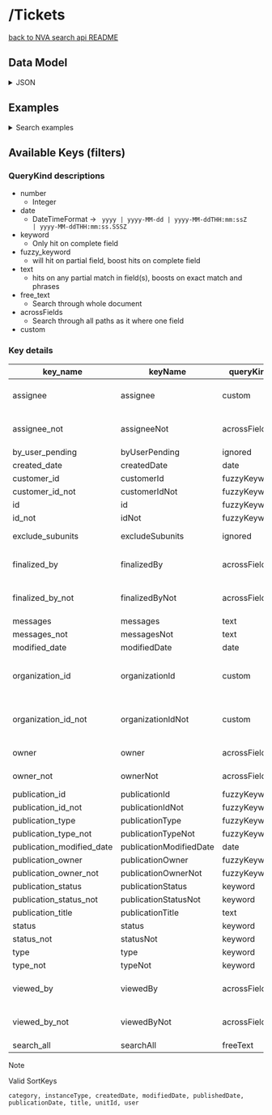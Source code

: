# /Tickets

[back to NVA search api README](/README.md#nva-search-api)

## Data Model
<details>
<summary>JSON</summary>

```json
  {
  "type": "PublishingRequest",
  "customerId": "https://api.dev.nva.aws.unit.no/customer/bb3d0c0c-5065-4623-9b98-5810983c2478",
  "modifiedDate": "2024-02-28T09:25:39.223178587Z",
  "createdDate": "2024-02-27T14:28:06.168047052Z",
  "workflow": "RegistratorPublishesMetadataOnly",
  "approvedFiles": [],
  "filesForApproval": [],
  "id": "https://api.dev.nva.aws.unit.no/publication/018d64b6415e-59ac68b4-f801-490d-8c16-b7b1052b3d6c/ticket/018deaf73598-3b01bbf7-754a-44b0-892a-e8ae13826d57",
  "messages": [],
  "viewedBy": [
    {
      "type": "Person",
      "firstName": "Terje",
      "lastName": "Hellesvik",
      "username": "1269057@20754.0.0.0"
    }
  ],
  "publication": {
    "owner": "1492596@20754.0.0.0",
    "status": "DRAFT",
    "publicationInstance": {
      "type": "MovingPicture",
      "subtype": {
        "type": "ShortFilm"
      },
      "description": "adawd",
      "outputs": [
        {
          "type": "Broadcast",
          "publisher": {
            "type": "UnconfirmedPublisher",
            "name": "NRK",
            "valid": true
          },
          "date": {
            "type": "Instant",
            "value": "2024-01-31T23:00:00Z"
          },
          "sequence": 1
        }
      ],
      "pages": {
        "type": "NullPages"
      }
    },
    "contributors": [ ],
    "id": "https://api.dev.nva.aws.unit.no/publication/018d64b6415e-59ac68b4-f801-490d-8c16-b7b1052b3d6c",
    "identifier": "018d64b6415e-59ac68b4-f801-490d-8c16-b7b1052b3d6c",
    "mainTitle": "Test filer"
  },
  "owner": {
    "type": "Person",
    "firstName": "Kir ",
    "lastName": "Truhacev",
    "username": "1492596@20754.0.0.0"
  },
  "organization": {
    "id": "https://api.dev.nva.aws.unit.no/cristin/organization/20754.3.1.0",
    "identifier": "20754.3.1.0",
    "partOf": [ ]
  },
  "status": "New"
}
```

</details>

## Examples

<details>
<summary>Search examples</summary>


### By a specific contributor
```http request
GET /search/resources?contributor=https%3A%2F%2Fapi.test.nva.aws.unit.no%2Fcristin%2Fperson%2F538786 HTTP/1.1
Host: api.test.nva.aws.unit.no
Accept: application/json

```

### By title
```http request
GET /search/resources?title=My+very+specific+title HTTP/1.1
Host: api.test.nva.aws.unit.no
Accept: application/json

```

### By category
```http request
GET /search/resources?category=AcademicArticle&category=AcademicMonograph HTTP/1.1
Host: api.test.nva.aws.unit.no
Accept: application/json

```

### Free text
```http request
GET /search/resources?searchQuery=Some+specific+phrase HTTP/1.1
Host: api.test.nva.aws.unit.no
Accept: application/json

```

</details>

## Available Keys (filters)

### QueryKind descriptions
* number
  * Integer
* date
  * DateTimeFormat -> <code> yyyy | yyyy-MM-dd | yyyy-MM-ddTHH:mm:ssZ | yyyy-MM-ddTHH:mm:ss.SSSZ</code>
* keyword
  * Only hit on complete field
* fuzzy_keyword
  * will hit on partial field, boost hits on complete field
* text
  * hits on any partial match in field(s), boosts on exact match and phrases
* free_text
  * Search through whole document
* acrossFields
  * Search through all paths as it where one field
* custom

### Key details

| key_name                  | keyName                 | queryKind    | scope            | paths                                                                                                            |
|---------------------------|-------------------------|--------------|------------------|------------------------------------------------------------------------------------------------------------------|
| assignee                  | assignee                | custom       | all_items        | assignee.firstName.keyword, assignee.lastName.keyword, assignee.username.keyword                                 |
| assignee_not              | assigneeNot             | acrossFields | no_items         | assignee.firstName, assignee.lastName, assignee.username                                                         |
| by_user_pending           | byUserPending           | ignored      | all_items        | BY_USER_PENDING                                                                                                  |
| created_date              | createdDate             | date         | between          | createdDate                                                                                                      |
| customer_id               | customerId              | fuzzyKeyword | one_or_more_item | customerId                                                                                                       |
| customer_id_not           | customerIdNot           | fuzzyKeyword | not_one_item     | customerId                                                                                                       |
| id                        | id                      | fuzzyKeyword | one_or_more_item | id                                                                                                               |
| id_not                    | idNot                   | fuzzyKeyword | not_one_item     | id                                                                                                               |
| exclude_subunits          | excludeSubunits         | ignored      | one_or_more_item | organization.id, organization.identifier                                                                         |
| finalized_by              | finalizedBy             | acrossFields | all_items        | finalizedBy.firstName, finalizedBy.lastName, finalizedBy.username                                                |
| finalized_by_not          | finalizedByNot          | acrossFields | no_items         | finalizedBy.firstName, finalizedBy.lastName, finalizedBy.username                                                |
| messages                  | messages                | text         | all_items        | messages.text, messages.status                                                                                   |
| messages_not              | messagesNot             | text         | no_items         | messages.text, messages.status                                                                                   |
| modified_date             | modifiedDate            | date         | between          | modifiedDate                                                                                                     |
| organization_id           | organizationId          | custom       | one_or_more_item | organization.id.keyword, organization.identifier.keyword, organization.partOf.id, organization.partOf.identifier |
| organization_id_not       | organizationIdNot       | custom       | not_one_item     | organization.id.keyword, organization.identifier.keyword, organization.partOf.id, organization.partOf.identifier |
| owner                     | owner                   | acrossFields | one_or_more_item | owner.firstName, owner.lastName, owner.username                                                                  |
| owner_not                 | ownerNot                | acrossFields | not_one_item     | owner.firstName, owner.lastName, owner.username                                                                  |
| publication_id            | publicationId           | fuzzyKeyword | one_or_more_item | publication.id, publication.identifier                                                                           |
| publication_id_not        | publicationIdNot        | fuzzyKeyword | not_one_item     | publication.id, publication.identifier                                                                           |
| publication_type          | publicationType         | fuzzyKeyword | one_or_more_item | publication.publicationInstance.type                                                                             |
| publication_type_not      | publicationTypeNot      | fuzzyKeyword | not_one_item     | publication.publicationInstance.type                                                                             |
| publication_modified_date | publicationModifiedDate | date         | between          | publication.modifiedDate                                                                                         |
| publication_owner         | publicationOwner        | fuzzyKeyword | one_or_more_item | publication.owner                                                                                                |
| publication_owner_not     | publicationOwnerNot     | fuzzyKeyword | not_one_item     | publication.owner                                                                                                |
| publication_status        | publicationStatus       | keyword      | one_or_more_item | publication.status.keyword                                                                                       |
| publication_status_not    | publicationStatusNot    | keyword      | not_one_item     | publication.status.keyword                                                                                       |
| publication_title         | publicationTitle        | text         | all_items        | publication.mainTitle                                                                                            |
| status                    | status                  | keyword      | one_or_more_item | status.keyword                                                                                                   |
| status_not                | statusNot               | keyword      | not_one_item     | status.keyword                                                                                                   |
| type                      | type                    | keyword      | one_or_more_item | type.keyword                                                                                                     |
| type_not                  | typeNot                 | keyword      | not_one_item     | type.keyword                                                                                                     |
| viewed_by                 | viewedBy                | acrossFields | all_items        | viewedBy.firstName, viewedBy.lastName, viewedBy.username                                                         |
| viewed_by_not             | viewedByNot             | acrossFields | no_items         | viewedBy.firstName, viewedBy.lastName, viewedBy.username                                                         |
| search_all                | searchAll               | freeText     | all_items        | *                                                                                                                |

> [!NOTE]
> <p>Valid SortKeys </p>
>
> ```
> category, instanceType, createdDate, modifiedDate, publishedDate, publicationDate, title, unitId, user
> ```
